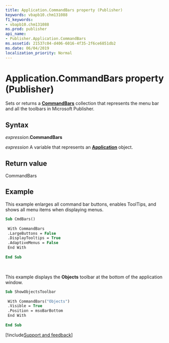 ```yaml
---
title: Application.CommandBars property (Publisher)
keywords: vbapb10.chm131088
f1_keywords:
- vbapb10.chm131088
ms.prod: publisher
api_name:
- Publisher.Application.CommandBars
ms.assetid: 21537c04-d406-6016-4f35-2f6ce6851db2
ms.date: 06/04/2019
localization_priority: Normal
---
```



# Application.CommandBars property (Publisher)

Sets or returns a **[CommandBars](office.commandbars.md)** collection that represents the menu bar and all the toolbars in Microsoft Publisher.


## Syntax

_expression_.**CommandBars**

_expression_ A variable that represents an **[Application](Publisher.Application.md)** object.


## Return value

CommandBars


## Example

This example enlarges all command bar buttons, enables ToolTips, and shows all menu items when displaying menus.

```vb
Sub CmdBars() 
 
 With CommandBars 
 .LargeButtons = False 
 .DisplayTooltips = True 
 .AdaptiveMenus = False 
 End With 
 
End Sub
```

<br/>

This example displays the **Objects** toolbar at the bottom of the application window.

```vb
Sub ShowObjectsToolbar 
 
 With CommandBars("Objects") 
 .Visible = True 
 .Position = msoBarBottom 
 End With 
 
End Sub
```



[!include[Support and feedback](~/includes/feedback-boilerplate.md)]